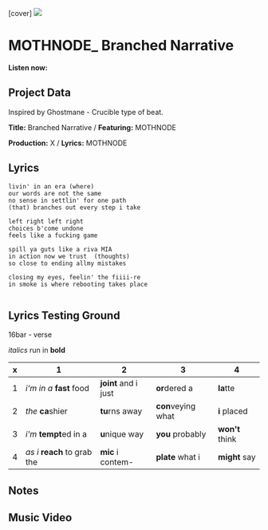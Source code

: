 [cover] ![](57175019_319474918741616_8502199518755923887_n.jpg)

# MOTHNODE_ Branched Narrative

**Listen now:** 

## Project Data

Inspired by Ghostmane - Crucible type of beat.


**Title:** Branched Narrative / **Featuring:** MOTHNODE

**Production:** X / **Lyrics:** MOTHNODE

## Lyrics

```
livin' in an era (where)
our words are not the same
no sense in settlin' for one path
(that) branches out every step i take

left right left right
choices b'come undone
feels like a fucking game

spill ya guts like a riva MIA
in action now we trust  (thoughts)
so close to ending allmy mistakes

closing my eyes, feelin' the fiiii-re
in smoke is where rebooting takes place


```

## Lyrics Testing Ground

16bar - verse

*italics* run in
**bold**

| x | 1 | 2 | 3 | 4 |
|---|---|---|---|---|
| 1 | *i'm in a* **fast** food | **joint** and i just  | **or**dered a  | **la**tte  |
| 2 | *the* **ca**shier | **tu**rns away  |  **con**veying what |  **i** placed |
| 3 | *i'm* **tempt**ed in a | **u**nique way  |  **you** probably |  **won't** think |
| 4 | *as i* **reach** to grab the |  **mic** i contem-  | **plate** what i | **might** say |

## Notes

## Music Video
